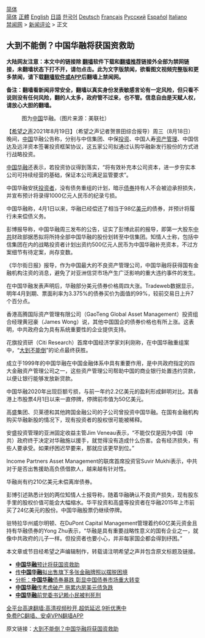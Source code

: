  <!-- 面包屑导航 --> <div class="breadcrumb"><!-- GTranslate: https://gtranslate.io/ -->  <div class="switcher notranslate">  <div class="selected">  <a href="#" onclick="return false;"> 简体</a>  </div>  <div class="option">  <a href="https://www.bannedbook.org" onclick="doGTranslate('zh-CN|zh-CN');jQuery('div.switcher div.selected a').html(jQuery(this).html());return false;" title="简体中文" class="nturl selected"> 简体</a>  <a href="https://www.bannedbook.org/zh-tw/" onclick="doGTranslate('zh-CN|zh-TW');jQuery('div.switcher div.selected a').html(jQuery(this).html());return false;" title="繁體中文" class="nturl"> 正體</a>  <a href="https://www.bannedbook.org/en/" onclick="doGTranslate('zh-CN|en');jQuery('div.switcher div.selected a').html(jQuery(this).html());return false;" title="English" class="nturl"> English</a>  <a href="https://www.bannedbook.org/ja/" onclick="doGTranslate('zh-CN|ja');jQuery('div.switcher div.selected a').html(jQuery(this).html());return false;" title="日本語" class="nturl"> 日語</a>  <a href="https://www.bannedbook.org/ko/" onclick="doGTranslate('zh-CN|ko');jQuery('div.switcher div.selected a').html(jQuery(this).html());return false;" title="한국어" class="nturl"> 한국어</a>  <a href="https://www.bannedbook.org/de/" onclick="doGTranslate('zh-CN|de');jQuery('div.switcher div.selected a').html(jQuery(this).html());return false;" title="Deutsch" class="nturl"> Deutsch</a>  <a href="https://www.bannedbook.org/fr/" onclick="doGTranslate('zh-CN|fr');jQuery('div.switcher div.selected a').html(jQuery(this).html());return false;" title="Français" class="nturl"> Français</a>  <a href="https://www.bannedbook.org/ru/" onclick="doGTranslate('zh-CN|ru');jQuery('div.switcher div.selected a').html(jQuery(this).html());return false;" title="Русский" class="nturl"> Русский</a>  <a href="https://www.bannedbook.org/es/" onclick="doGTranslate('zh-CN|es');jQuery('div.switcher div.selected a').html(jQuery(this).html());return false;" title="Español" class="nturl"> Español</a>  <a href="https://www.bannedbook.org/it/" onclick="doGTranslate('zh-CN|it');jQuery('div.switcher div.selected a').html(jQuery(this).html());return false;" title="Italiano" class="nturl"> Italiano</a>  </div>  </div>      <div class='breadcrumb-sub'><!-- Breadcrumb NavXT 6.3.0 --> <a href="https://www.bannedbook.org/" class="home">禁闻网</a> &gt; <a href="https://www.bannedbook.org/bnews/comments/" class="category">新闻评论</a> &gt; 正文</div></div><h2>大到不能倒？中国华融将获国资救助</h2> <p class="notice"><b>大陆网友注意：本文中的链接除 <a href="https://github.com/bannedbook/fanqiang" >翻墙</a>软件下载和<a href="https://github.com/killgcd/justmysocks/blob/master/README.md">翻墙推荐</a>链接外全部为禁网链接，未翻墙状态下打不开，请勿点击。此为文字版禁闻，欲看图文视频完整版和更多禁闻，请下载<a href="https://github.com/bannedbook/fanqiang">翻墙软件或APP</a>后翻墙上禁闻网。</p><p>备注：翻墙看新闻非常安全，翻墙以真实身份发表敏感言论有一定风险，但只看不说则没有任何风险，翻的人太多，政府管不过来，也不管。信息自由是天赋人权，请放心大胆的翻墙。</b></p>  <div class="entry"> <figure> <p><figcaption>图为<a href="https://www.bannedbook.org/bnews/tag/%E4%B8%AD%E5%9B%BD/" class="st_tag internal_tag" rel="tag" title="标签 中国 下的日志">中国</a>华融。（图片来源：美联社）</figcaption></figure> <p>【<span class='wp_keywordlink_affiliate'><a href="https://www.soundofhope.org" title="希望之声" target="_blank">希望之声</a></span>2021年8月19日】（希望之声记者贺景田综合报导）周三（8月18日）晚间，<span class='wp_keywordlink_affiliate'><a href="https://www.bannedbook.org/" title="中国" target="_blank">中国</a></span>华融公告称，分别与中信集团、中保<a href="https://www.bannedbook.org/bnews/tag/%e6%8a%95%e8%b5%84/" class="st_tag internal_tag" rel="tag" title="标签 投资 下的日志">投资</a>、中国人寿<a href="https://www.bannedbook.org/bnews/tag/%E8%B5%84%E4%BA%A7%E7%AE%A1%E7%90%86/" class="st_tag internal_tag" rel="tag" title="标签 资产管理 下的日志">资产管理</a>、中国信达及远洋资本签署投资框架协议，这五家公司拟通过认购华融新发行股份的方式进行战略投资。</p> <p><a href="https://www.bannedbook.org/bnews/tag/%E4%B8%AD%E5%9B%BD%E5%8D%8E%E8%9E%8D/" class="st_tag internal_tag" rel="tag" title="标签 中国华融 下的日志">中国华融</a>还表示，若投资协议得到落实，“将有效补充本公司资本，进一步夯实本公司可持续经营的基础，保证本公司满足监管要求”。</p> <p>中国华融安抚<a href="https://www.bannedbook.org/bnews/tag/%e6%8a%95%e8%b5%84%e8%80%85/" class="st_tag internal_tag" rel="tag" title="标签 投资者 下的日志">投资者</a>，没有债务重组的计划，暗示<a href="https://www.bannedbook.org/bnews/tag/%E5%80%BA%E5%88%B8/" class="st_tag internal_tag" rel="tag" title="标签 债券 下的日志">债券</a>持有人不会被迫承担损失，并宣布预计将录得1000亿元人民币的纪录亏损。</p> <p>中国华融称，4月1日以来，华融已经偿还了相当于98亿<a href="https://www.bannedbook.org/bnews/tag/%e7%be%8e%e5%85%83/" class="st_tag internal_tag" rel="tag" title="标签 美元 下的日志">美元</a>的债券，并预计将履行未来偿债义务。</p> <p>彭博报导称，中国华融周三发布的公告，证实了彭博此前的报导，即第一大股东<a href="https://www.bannedbook.org/bnews/tag/%e4%b8%ad%e5%85%b1/" class="st_tag internal_tag" rel="tag" title="标签 中共 下的日志">中共</a>财政部据悉拟将所持全部中国华融的股份划转至中信集团。知情人士称，包括中信集团在内的战略投资者计划出资约500亿元人民币为中国华融补充资本，不过方案细节有待定案，尚存变数。</p>  <p>《华尔街日报》报导，作为中国最大的不良资产管理公司，中国华融将获得国有金融机构注资的消息，避免了对亚洲信贷市场产生广泛影响的重大违约事件的发生。</p> <p>在中国华融发表声明后，华融部分美元债券价格周四大涨。Tradeweb数据显示，明年4月到期、票面利率为3.375%的债券买价为面值的99%，较前交易日上升7个百分点。</p> <p>香港高腾国际资产管理有限公司（GaoTeng Global Asset Management）投资组合经理黄冠豪（James Wong）说，其他中国国企的债券价格也有所上涨。这表明，中共政府会为具有系统重要性的企业提供支持。</p> <p>花旗投资研（Citi Research）首席中国经济学家刘利刚称，在中国华融重组案中，“<a href="https://www.bannedbook.org/bnews/tag/%E5%A4%A7%E5%88%B0%E4%B8%8D%E8%83%BD%E5%80%92/" class="st_tag internal_tag" rel="tag" title="标签 大到不能倒 下的日志">大到不能倒</a>”的论点最终获胜。</p> <p>成立于1999年的中国华融在中国金融体系中具有重要作用，是中共政府指定的四大金融资产管理公司之一，这些资产管理公司帮助中国的商业银行处置违约贷款，以便让银行能够发放新贷款。</p>  <p>中国华融2020年出现巨额亏损，与前一年约2.2亿美元的盈利形成鲜明对比。其香港上市股票4月1日以来一直停牌，停牌前市值为50亿美元。</p> <p>高盛集团、贝莱德和其他跨国金融公司的子公司曾投资中国华融。在国有金融机构购买华融新股的情况下，现有投资者的股权很可能被稀释。</p> <p>安盛投资管理的亚洲固定收益主管Jim Veneau表示，“不能仅仅是因为中国（中共）政府终于决定对华融施以援手，就觉得没有造成什么伤害。会有经济损失，有些人要承受。如果纾困迟早要来，那就应该更早到位。”</p> <p>Income Partners Asset Management的联席首席投资官Suvir Mukhi表示，中共对于是否出售援助高负债借款人，越来越有针对性。</p> <p>华融尚有约210亿美元未偿离岸债券。</p>  <p>彭博引述熟悉计划的两位知情人士报导称，随着华融确认不良资产损失，现有股东手里的股权价值可能会大幅缩水。华平投资和高盛等投资者在华融2015年上市前买了24亿美元的股份。中国华融股票仍继续停牌。</p> <p>驻特拉华州威尔明顿、在DuPont Capital Management管理着约60亿美元资金且持有华融债券的Yong Zhu表示，“华融是具有重要战略性意义的国有企业之一，就像中共政府的儿子一样。但投资者也要小心，并非每家国企都会得到纾困。”</p> <p>本文章或节目经希望之声编辑制作，转载请注明希望之声并包含原文标题及链接。 </p> <ul class='op-related-articles' title='相关阅读'> <li><a href='https://www.bannedbook.org/bnews/headline/20210820/1609476.html' target='_blank'><b>中国华融</b>预计将获国资救助</a></li> <li><a href='https://www.bannedbook.org/bnews/comments/20210618/1569009.html' target='_blank'>传<b>中国华融</b>拟出售旗下多张金融牌照以摆脱困境</a></li> <li><a href='https://www.bannedbook.org/bnews/baitai/20210414/1526224.html' target='_blank'>分析：<b>中国华融</b>债券暴跌 彰显中国债券市场重大转变</a></li> <li><a href='https://www.bannedbook.org/bnews/ssgc/20210413/1525456.html' target='_blank'><b>中国华融</b>传考虑破产 拖累内房美元债急跌</a></li> <li><a href='https://www.bannedbook.org/bnews/taiwannews/20210106/1462115.html' target='_blank'><b>中国华融</b>前党委书记赖小民被判死刑</a></li> </ul> <p class="texttj"> <a href="https://github.com/bannedbook/fanqiang/wiki/V2ray%E6%9C%BA%E5%9C%BA" target="_blank">全平台高速翻墙:高清视频秒开,超低延迟,9折优惠中</a><br/> <a href="https://github.com/bannedbook/fanqiang/wiki/%E7%A6%81%E9%97%BB%E7%BD%91%E5%AE%89%E5%8D%93%E7%BF%BB%E5%A2%99%E6%96%B0%E9%97%BBAPP" target="_blank">免费PC翻墙、安卓VPN翻墙APP</a></p><p>原文链接：<a class="src_link"  href="https://www.soundofhope.org/post/536978" target="_blank">大到不能倒？中国华融将获国资救助</a></p> <a name='sharetosocial'></a>  <div style="margin-bottom:5px;padding-bottom:5px;clear:both"> <div id="archive-pix-1" class="banner-ads"> <!-- AuctionX Display platform tag START --> <div id="26318x728x90x621x_ADSLOT2" clicktrack="%%CLICK_URL_ESC%%"></div> <!-- AuctionX Display platform tag END --> </div> <div id="archive-pix-2" class="banner-ads"> <!-- AuctionX Display platform tag START --> <div id="26315x300x250x621x_ADSLOT2" clicktrack="%%CLICK_URL_ESC%%"></div> <!-- AuctionX Display platform tag END --> </div> </div>  <div id="archive-pix-1" class="banner-ads"> <!-- AuctionX Display platform tag START --> <div id="26318x728x90x621x_ADSLOT3" clicktrack="%%CLICK_URL_ESC%%"></div> <!-- AuctionX Display platform tag END --> </div> </div><!--END ENTRY--> 